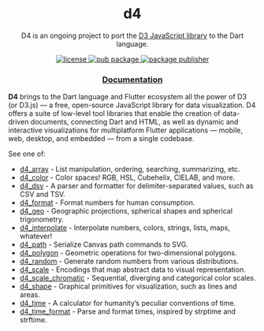 <h1 align="center">
  d4
</h1>

<p align="center">
  D4 is an ongoing project to port the <a href="https://github.com/d3/d3">D3 JavaScript library</a> to the Dart language.
</p>

<p align="center">
  <a href="https://github.com/luizbarboza/d4/blob/main/LICENSE">
    <img src="https://img.shields.io/github/license/luizbarboza/d4" alt="license" />
  <a href="https://pub.dev/packages/d4">
    <img src="https://img.shields.io/pub/v/d4.svg" alt="pub package" />
  </a>
  <a href="https://pub.dev/packages/d4/publisher">
    <img src="https://img.shields.io/pub/publisher/d4.svg" alt="package publisher" />
  </a>
</p>

<h3 align="center">
  <a href="https://pub.dev/documentation/d4/latest/d4/d4-library.html">Documentation</a>
</h3>

**D4** brings to the Dart language and Flutter ecosystem all the power of D3 (or D3.js) — a free, open-source JavaScript library for data visualization. D4 offers a suite of low-level tool libraries that enable the creation of data-driven documents, connecting Dart and HTML, as well as dynamic and interactive visualizations for multiplatform Flutter applications — mobile, web, desktop, and embedded — from a single codebase.

See one of:

* [d4_array](https://pub.dev/packages/d4_array) - List manipulation, ordering, searching, summarizing, etc.
* [d4_color](https://pub.dev/packages/d4_color) - Color spaces! RGB, HSL, Cubehelix, CIELAB, and more.
* [d4_dsv](https://pub.dev/packages/d4_dsv) - A parser and formatter for delimiter-separated values, such as CSV and TSV.
* [d4_format](https://pub.dev/packages/d4_format) - Format numbers for human consumption.
* [d4_geo](https://pub.dev/packages/d4_geo) - Geographic projections, spherical shapes and spherical trigonometry.
* [d4_interpolate](https://pub.dev/packages/d4_interpolate) - Interpolate numbers, colors, strings, lists, maps, whatever!
* [d4_path](https://pub.dev/packages/d4_interpolate) - Serialize Canvas path commands to SVG.
* [d4_polygon](https://pub.dev/packages/d4_interpolate) - Geometric operations for two-dimensional polygons.
* [d4_random](https://pub.dev/packages/d4_interpolate) - Generate random numbers from various distributions.
* [d4_scale](https://pub.dev/packages/d4_scale) - Encodings that map abstract data to visual representation.
* [d4_scale_chromatic](https://pub.dev/packages/d4_scale_chromatic) - Sequential, diverging and categorical color scales.
* [d4_shape](https://pub.dev/packages/d4_shape) - Graphical primitives for visualization, such as lines and areas.
* [d4_time](https://pub.dev/packages/d4_time) - A calculator for humanity’s peculiar conventions of time.
* [d4_time_format](https://pub.dev/packages/d4_time_format) - Parse and format times, inspired by strptime and strftime.